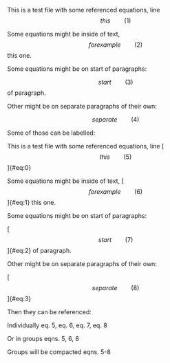 This is a test file with some referenced equations, line
$$ this \qquad(1)$$

Some equations might be inside of text, $$ for example \qquad(2)$$ this
one.

Some equations might be on start of paragraphs:

$$ start \qquad(3)$$ of paragraph.

Other might be on separate paragraphs of their own:

$$ separate \qquad(4)$$

Some of those can be labelled:

This is a test file with some referenced equations, line
[$$ this \qquad(5)$$]{#eq:0}

Some equations might be inside of text,
[$$ for example \qquad(6)$$]{#eq:1} this one.

Some equations might be on start of paragraphs:

[$$ start \qquad(7)$$]{#eq:2} of paragraph.

Other might be on separate paragraphs of their own:

[$$ separate \qquad(8)$$]{#eq:3}

Then they can be referenced:

Individually eq. 5, eq. 6, eq. 7, eq. 8

Or in groups eqns. 5, 6, 8

Groups will be compacted eqns. 5-8